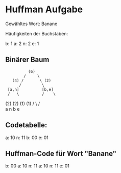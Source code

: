 # Huffman Aufgabe

Gewähltes Wort: Banane

Häufigkeiten der Buchstaben:

b: 1
a: 2
n: 2
e: 1

## Binärer Baum 

              (6)
            /     \
       (4) /       \ (2)
          /         \
     [a,n]          [b,e]
     /   \          /    \
   (2)   (2)      (1)    (1)
    /     \        /      \
   a       n      b        e



## Codetabelle:

a: 10
n: 11
b: 00
e: 01

## Huffman-Code für Wort "Banane"

b: 00
a: 10
n: 11
a: 10
n: 11
e: 01